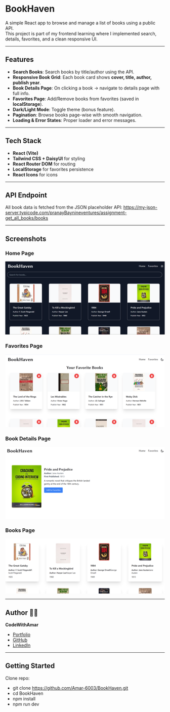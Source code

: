 # BookHaven

A simple React app to browse and manage a list of books using a public API.  
This project is part of my frontend learning where I implemented search, details, favorites, and a clean responsive UI.

---

## Features

- **Search Books**: Search books by title/author using the API.
- **Responsive Book Grid**: Each book card shows **cover, title, author, publish year**.
- **Book Details Page**: On clicking a book → navigate to details page with full info.
- **Favorites Page**: Add/Remove books from favorites (saved in **localStorage**).
- **Dark/Light Mode**: Toggle theme (bonus feature).
- **Pagination**: Browse books page-wise with smooth navigation.
- **Loading & Error States**: Proper loader and error messages.

---

## Tech Stack

- **React (Vite)**
- **Tailwind CSS + DaisyUI** for styling
- **React Router DOM** for routing
- **LocalStorage** for favorites persistence
- **React Icons** for icons

---

## API Endpoint

All book data is fetched from the JSON placeholder API: https://my-json-server.typicode.com/pranayBaynineventures/assignment-get_all_books/books

---

## Screenshots

### Home Page

![Home](screenshots/home.png)

### Favorites Page

![Favorites](screenshots/favorites.png)

### Book Details Page

![Book Details](screenshots/bookDetails.png)

### Books Page

![Books](screenshots/books.png)

---

## Author 👨‍💻

**CodeWithAmar**

- [Portfolio](https://amarfolio.vercel.app)
- [GitHub](https://github.com/Amar-6003)
- [LinkedIn](https://www.linkedin.com/in/amar6003)

---

## Getting Started

Clone repo:

- git clone https://github.com/Amar-6003/BookHaven.git
- cd BookHaven
- npm install
- npm run dev
